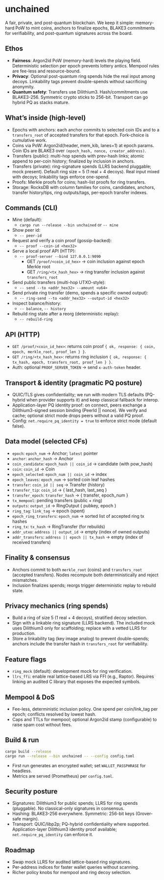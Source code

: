 # unchained

A fair, private, and post-quantum blockchain. We keep it simple: memory-hard PoW to mint coins, anchors to finalize epochs, BLAKE3 commitments for verifiability, and post-quantum signatures across the board.

## Ethos
- **Fairness**: Argon2id PoW (memory-hard) levels the playing field. Deterministic selection per epoch prevents lottery antics. Mempool rules are fee-less and resource-bound.
- **Privacy**: Optional post-quantum ring spends hide the real input among decoys. Linkability tags prevent double-spends without sacrificing anonymity.
- **Quantum safety**: Transfers use Dilithium3. Hash/commitments use BLAKE3-256. Symmetric crypto sticks to 256-bit. Transport can go hybrid PQ as stacks mature.

## What’s inside (high-level)
- Epochs with anchors: each anchor commits to selected coin IDs and to a `transfers_root` of accepted transfers for that epoch. Fork-choice is cumulative work.
- Coins via PoW: Argon2id(header, mem_kib, lanes=1) at epoch params. Coin IDs are BLAKE3 over `(epoch_hash, nonce, creator_address)`.
- Transfers (public): multi-hop spends with prev-hash links; atomic append to per-coin history; finalized by inclusion in anchors.
- Transfers (private): ring-signature spends (LLRS backend pluggable; mock present). Default ring size = 5 (1 real + 4 decoys). Real input mixed with decoys; linkability tags enforce one-spend.
- Proofs: Merkle proofs for coins; hash-list proofs for ring transfers.
- Storage: RocksDB with column families for coins, candidates, anchors, transfer history/tips, ring outputs/tags, per-epoch transfer indexes.

## Commands (CLI)
- Mine (default):
  - `cargo run --release --bin unchained` or `-- mine`
- Show peer id:
  - `-- peer-id`
- Request and verify a coin proof (gossip-backed):
  - `-- proof --coin-id <hex32>`
- Serve a local proof API (HTTP):
  - `-- proof-server --bind 127.0.0.1:9090`
    - GET `/proof/<coin_id_hex>` → coin inclusion against epoch Merkle root
    - GET `/ring/<tx_hash_hex>` → ring transfer inclusion against `transfers_root`
- Send public transfers (multi-hop UTXO-style):
  - `-- send --to <addr_hex32> --amount <u64>`
- Send private ring transfer (demo, spends a specific owned output):
  - `-- ring-send --to <addr_hex32> --output-id <hex32>`
- Inspect balance/history:
  - `-- balance`, `-- history`
- Rebuild ring state after a reorg (deterministic replay):
  - `-- rebuild-ring`

## API (HTTP)
- `GET /proof/<coin_id_hex>`: returns coin proof `{ ok, response: { coin, epoch, merkle_root, proof_len } }`.
- `GET /ring/<tx_hash_hex>`: returns ring inclusion `{ ok, response: { tx_hash, epoch, transfers_root, proof_len } }`.
- Auth: optional `PROOF_SERVER_TOKEN` → send `x-auth-token` header.

## Transport & identity (pragmatic PQ posture)
- QUIC/TLS gives confidentiality; we run with modern TLS defaults (PQ-hybrid when provider supports it) and keep classical fallback for interop.
- Application-layer PQ identity proof: on connect, peers exchange a Dilithium3-signed session binding (PeerId || nonce). We verify and cache; optional strict mode drops peers without a valid PQ proof.
- Config: `net.require_pq_identity = true` to enforce strict mode (default false).

## Data model (selected CFs)
- `epoch`: `epoch_num` → Anchor; `latest` pointer
- `anchor`: `anchor_hash` → Anchor
- `coin_candidate`: `epoch_hash || coin_id` → candidate (with pow_hash)
- `coin`: `coin_id` → Coin
- `epoch_selected`: `epoch_num || coin_id` → index
- `epoch_leaves`: `epoch_num` → sorted coin leaf hashes
- `transfer`: `coin_id || seq` → Transfer (history)
- `transfer_tip`: `coin_id` → { last_hash, last_seq }
- `transfer_epoch`: `transfer_hash` → { transfer, epoch_num }
- `tx_mempool`: pending transfers (public + ring)
- `outputs`: `output_id` → RingOutput { pubkey, epoch }
- `ring_tag`: `link_tag` → epoch (spent)
- `epoch_ring_transfers`: `epoch_num` → sorted list of accepted ring tx hashes
- `ring_tx`: `tx_hash` → RingTransfer (for rebuilds)
- `addr_utxo`: `address || output_id` → empty (index of owned outputs)
- `addr_transfers`: `address || epoch || tx_hash` → empty (index of received transfers)

## Finality & consensus
- Anchors commit to both `merkle_root` (coins) and `transfers_root` (accepted transfers). Nodes recompute both deterministically and reject mismatches.
- Inclusion finalizes spends; reorgs trigger deterministic replay to rebuild state.

## Privacy mechanics (ring spends)
- Build a ring of size 5 (1 real + 4 decoys), stratified decoy selection.
- Sign with a linkable ring signature (LLRS backend). The included mock uses Dilithium3 only for scaffolding; replace with a vetted LLRS for production.
- Store a linkability tag (key image analog) to prevent double-spends; anchors include the transfer hash in `transfers_root` for verifiability.

## Feature flags
- `ring_mock` (default): development mock for ring verification.
- `llrs_ffi`: enable real lattice-based LRS via FFI (e.g., Raptor). Requires linking an audited C library that exposes the expected symbols.

## Mempool & DoS
- Fee-less, deterministic inclusion policy. One spend per coin/link_tag per epoch; conflicts resolved by lowest hash.
- Caps and TTLs for mempool; optional Argon2id stamp (configurable) to raise spam cost without fees.

## Build & run
```bash
cargo build --release
cargo run --release --bin unchained -- --config config.toml
```
- First run generates an encrypted wallet; set `WALLET_PASSPHRASE` for headless.
- Metrics are served (Prometheus) per `config.toml`.

## Security posture
- Signatures: Dilithium3 for public spends; LLRS for ring spends (pluggable). No classical-only signatures in consensus.
- Hashing: BLAKE3-256 everywhere. Symmetric: 256-bit keys (Grover-safe margin).
- Transport: QUIC/libp2p; PQ-hybrid confidentiality where supported. Application-layer Dilithium3 identity proof available; `net.require_pq_identity` can enforce it.

## Roadmap
- Swap mock LLRS for audited lattice-based ring signatures.
- Per-address indices for faster wallet queries without scanning.
- Richer policy knobs for mempool and ring decoy selection.